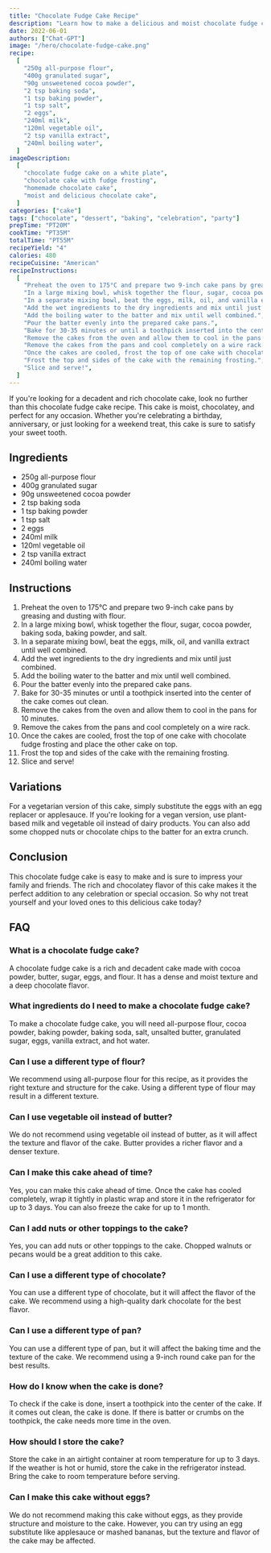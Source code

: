 ```yaml
---
title: "Chocolate Fudge Cake Recipe"
description: "Learn how to make a delicious and moist chocolate fudge cake at home with this easy recipe. Perfect for any celebration or simply as a weekend treat!"
date: 2022-06-01
authors: ["Chat-GPT"]
image: "/hero/chocolate-fudge-cake.png"
recipe:
  [
    "250g all-purpose flour",
    "400g granulated sugar",
    "90g unsweetened cocoa powder",
    "2 tsp baking soda",
    "1 tsp baking powder",
    "1 tsp salt",
    "2 eggs",
    "240ml milk",
    "120ml vegetable oil",
    "2 tsp vanilla extract",
    "240ml boiling water",
  ]
imageDescription:
  [
    "chocolate fudge cake on a white plate",
    "chocolate cake with fudge frosting",
    "homemade chocolate cake",
    "moist and delicious chocolate cake",
  ]
categories: ["cake"]
tags: ["chocolate", "dessert", "baking", "celebration", "party"]
prepTime: "PT20M"
cookTime: "PT35M"
totalTime: "PT55M"
recipeYield: "4"
calories: 480
recipeCuisine: "American"
recipeInstructions:
  [
    "Preheat the oven to 175°C and prepare two 9-inch cake pans by greasing and dusting with flour.",
    "In a large mixing bowl, whisk together the flour, sugar, cocoa powder, baking soda, baking powder, and salt.",
    "In a separate mixing bowl, beat the eggs, milk, oil, and vanilla extract until well combined.",
    "Add the wet ingredients to the dry ingredients and mix until just combined.",
    "Add the boiling water to the batter and mix until well combined.",
    "Pour the batter evenly into the prepared cake pans.",
    "Bake for 30-35 minutes or until a toothpick inserted into the center of the cake comes out clean.",
    "Remove the cakes from the oven and allow them to cool in the pans for 10 minutes.",
    "Remove the cakes from the pans and cool completely on a wire rack.",
    "Once the cakes are cooled, frost the top of one cake with chocolate fudge frosting and place the other cake on top.",
    "Frost the top and sides of the cake with the remaining frosting.",
    "Slice and serve!",
  ]
---
```


If you're looking for a decadent and rich chocolate cake, look no further than this chocolate fudge cake recipe. This cake is moist, chocolatey, and perfect for any occasion. Whether you're celebrating a birthday, anniversary, or just looking for a weekend treat, this cake is sure to satisfy your sweet tooth.

## Ingredients

- 250g all-purpose flour
- 400g granulated sugar
- 90g unsweetened cocoa powder
- 2 tsp baking soda
- 1 tsp baking powder
- 1 tsp salt
- 2 eggs
- 240ml milk
- 120ml vegetable oil
- 2 tsp vanilla extract
- 240ml boiling water

## Instructions

1. Preheat the oven to 175°C and prepare two 9-inch cake pans by greasing and dusting with flour.
2. In a large mixing bowl, whisk together the flour, sugar, cocoa powder, baking soda, baking powder, and salt.
3. In a separate mixing bowl, beat the eggs, milk, oil, and vanilla extract until well combined.
4. Add the wet ingredients to the dry ingredients and mix until just combined.
5. Add the boiling water to the batter and mix until well combined.
6. Pour the batter evenly into the prepared cake pans.
7. Bake for 30-35 minutes or until a toothpick inserted into the center of the cake comes out clean.
8. Remove the cakes from the oven and allow them to cool in the pans for 10 minutes.
9. Remove the cakes from the pans and cool completely on a wire rack.
10. Once the cakes are cooled, frost the top of one cake with chocolate fudge frosting and place the other cake on top.
11. Frost the top and sides of the cake with the remaining frosting.
12. Slice and serve!

## Variations

For a vegetarian version of this cake, simply substitute the eggs with an egg replacer or applesauce. If you're looking for a vegan version, use plant-based milk and vegetable oil instead of dairy products. You can also add some chopped nuts or chocolate chips to the batter for an extra crunch.

## Conclusion

This chocolate fudge cake is easy to make and is sure to impress your family and friends. The rich and chocolatey flavor of this cake makes it the perfect addition to any celebration or special occasion. So why not treat yourself and your loved ones to this delicious cake today?

## FAQ

### What is a chocolate fudge cake?

A chocolate fudge cake is a rich and decadent cake made with cocoa powder, butter, sugar, eggs, and flour. It has a dense and moist texture and a deep chocolate flavor.

### What ingredients do I need to make a chocolate fudge cake?

To make a chocolate fudge cake, you will need all-purpose flour, cocoa powder, baking powder, baking soda, salt, unsalted butter, granulated sugar, eggs, vanilla extract, and hot water.

### Can I use a different type of flour?

We recommend using all-purpose flour for this recipe, as it provides the right texture and structure for the cake. Using a different type of flour may result in a different texture.

### Can I use vegetable oil instead of butter?

We do not recommend using vegetable oil instead of butter, as it will affect the texture and flavor of the cake. Butter provides a richer flavor and a denser texture.

### Can I make this cake ahead of time?

Yes, you can make this cake ahead of time. Once the cake has cooled completely, wrap it tightly in plastic wrap and store it in the refrigerator for up to 3 days. You can also freeze the cake for up to 1 month.

### Can I add nuts or other toppings to the cake?

Yes, you can add nuts or other toppings to the cake. Chopped walnuts or pecans would be a great addition to this cake.

### Can I use a different type of chocolate?

You can use a different type of chocolate, but it will affect the flavor of the cake. We recommend using a high-quality dark chocolate for the best flavor.

### Can I use a different type of pan?

You can use a different type of pan, but it will affect the baking time and the texture of the cake. We recommend using a 9-inch round cake pan for the best results.

### How do I know when the cake is done?

To check if the cake is done, insert a toothpick into the center of the cake. If it comes out clean, the cake is done. If there is batter or crumbs on the toothpick, the cake needs more time in the oven.

### How should I store the cake?

Store the cake in an airtight container at room temperature for up to 3 days. If the weather is hot or humid, store the cake in the refrigerator instead. Bring the cake to room temperature before serving.

### Can I make this cake without eggs?

We do not recommend making this cake without eggs, as they provide structure and moisture to the cake. However, you can try using an egg substitute like applesauce or mashed bananas, but the texture and flavor of the cake may be affected.

